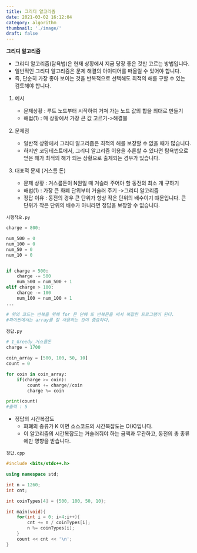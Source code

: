```yaml
---
title: 그리디 알고리즘
date: 2021-03-02 16:12:04
category: algorithm
thumbnail: './image/'
draft: false
---
```


**그리디 알고리즘**

- 그리디 알고리즘(탐욕법)은 현재 상황에서 지금 당장 좋은 것만 고르는 방법입니다.
- 일반적인 그리디 알고리즘은 문제 해결의 아이디어를 떠올릴 수 있어야 합니다.
- 즉, 단순히 가장 좋아 보이는 것을 반복적으로 선택해도 최적의 해를 구할 수 있는 검토해야 합니다.

1. 예시
   - 문제상황 : 루트 노드부터 시작하여 거쳐 가는 노드 값의 합을 최대로 만들기
   - 해법(1) : 매 상황에서 가장 큰 값 고르기->해결불
2. 문제점

   - 일반적 상황에서 그리디 알고리즘은 최적의 해를 보장할 수 없을 때가 많습니다.
   - 하지만 코딩테스트에서, 그리디 알고리즘 이용을 추론할 수 있다면 탐욕법으로 얻은 해가 최적의 해가 되는 상황으로 출제되는 경우가 있습니다.

3. 대표적 문제 (거스름 돈)
   - 문제 상황 : 거스름돈이 N원일 때 거슬러 주어야 할 동전의 최소 개 구하기
   - 해법(1) : 가장 큰 화폐 단위부터 거술러 주기 ->그리디 알고리즘
   - 정답 이유 : 동전의 경우 큰 단위가 항상 작은 단위의 배수이기 떄문입니다. 큰 단위가 작은 단위의 배수가 아니라면 정답을 보장할 수 없습니다.

`시행착오.py`

```python
charge = 800;

num_500 = 0
num_100 = 0
num_50 = 0
num_10 = 0


if charge > 500:
    charge -= 500
    num_500 = num_500 + 1
elif charge > 100:
    charge -= 100
    num_100 = num_100 + 1
...

# 위의 코드는 반복을 위해 for 문 안에 또 반복문을 써서 복잡한 프로그램이 된다.
#파이썬에서는 array를 잘 사용하는 것이 중요하다.
```

`정답.py`

```python
# 1_Greedy_거스름돈
charge = 1700

coin_array = [500, 100, 50, 10]
count = 0

for coin in coin_array:
    if(charge >= coin):
        count += charge//coin
        charge %= coin

print(count)
#출력 : 5
```

- 정답의 시간복잡도
  - 화폐의 종류가 K 이면 소스코드의 시간복잡도는 O(K)입니다.
  - 이 알고리즘의 시간복잡도는 거슬러줘야 하는 금액과 무관하고, 동전의 총 종류에만 영향을 받습니다.

`정답.cpp`

```c++
#include <bits/stdc++.h>

using namespace std;

int n = 1260;
int cnt;

int coinTypes[4] = {500, 100, 50, 10};

int main(void){
    for(int i = 0; i<4;i++){
        cnt += n / coinTypes[i];
        n %= coinTypes[i];
    }
    count << cnt << '\n';
}
```
